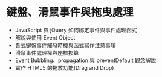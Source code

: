 # 鍵盤、滑鼠事件與拖曳處理 
  - JavaScript 與 jQuery 如何綁定事件與事件處理函式 
  - 解說與使用 Event Object 
  - 各式鍵盤事件觸發時機與函式寫作注意事項 
  - 滑鼠事件處理權與座標換算 
  - Event Bubbling、propagation 與 preventDefault 觀念解說 
  - 實作 HTML5 的拖放功能(Drag and Drop)
